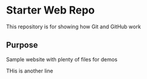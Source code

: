 # Starter Web Repo

This repository is for showing how Git and GitHub work

## Purpose

Sample website with plenty of files for demos

THis is another line